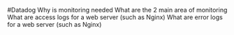 #Datadog
Why is monitoring needed
What are the 2 main area of monitoring
What are access logs for a web server (such as Nginx)
What are error logs for a web server (such as Nginx)